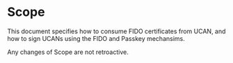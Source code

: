 # Scope

This document specifies how to consume FIDO certificates from UCAN, and how to sign UCANs using the FIDO and Passkey mechansims.

Any changes of Scope are not retroactive. 
